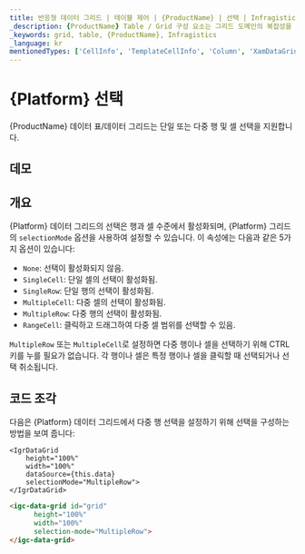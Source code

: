```yaml
---
title: 반응형 데이터 그리드 | 테이블 제어 | {ProductName} | 선택 | Infragistics
_description: {ProductName} Table / Grid 구성 요소는 그리드 도메인의 복잡성을 관리 가능한 API로 단순화하여 사용자가 데이터 컬렉션을 바인딩 할 수 있도록합니다.
_keywords: grid, table, {ProductName}, Infragistics
_language: kr
mentionedTypes: ['CellInfo', 'TemplateCellInfo', 'Column', 'XamDataGrid']
---
```


# {Platform} 선택

{ProductName} 데이터 표/데이터 그리드는 단일 또는 다중 행 및 셀 선택을 지원합니다.

## 데모


<code-view style="height: 600px"
           data-demos-base-url="{environment:dvDemosBaseUrl}"
           iframe-src="{environment:dvDemosBaseUrl}/grids/data-grid-cell-selection"
           github-src="grids/data-grid/cell-selection">
</code-view>

<div class="divider--half"></div>

## 개요

{Platform} 데이터 그리드의 선택은 행과 셀 수준에서 활성화되며, {Platform} 그리드의 `selectionMode` 옵션을 사용하여 설정할 수 있습니다. 이 속성에는 다음과 같은 5가지 옵션이 있습니다:

- `None`: 선택이 활성화되지 않음.
- `SingleCell`: 단일 셀의 선택이 활성화됨.
- `SingleRow`: 단일 행의 선택이 활성화됨.
- `MultipleCell`: 다중 셀의 선택이 활성화됨.
- `MultipleRow`: 다중 행의 선택이 활성화됨.
- `RangeCell`: 클릭하고 드래그하여 다중 셀 범위를 선택할 수 있음.

`MultipleRow` 또는 `MultipleCell`로 설정하면 다중 행이나 셀을 선택하기 위해 CTRL 키를 누를 필요가 없습니다. 각 행이나 셀은 특정 행이나 셀을 클릭할 때 선택되거나 선택 취소됩니다.

## 코드 조각

다음은 {Platform} 데이터 그리드에서 다중 행 선택을 설정하기 위해 선택을 구성하는 방법을 보여 줍니다:

```tsx
<IgrDataGrid
    height="100%"
    width="100%"
    dataSource={this.data}
    selectionMode="MultipleRow">
</IgrDataGrid>
```

```html
<igc-data-grid id="grid"
      height="100%"
      width="100%"
      selection-mode="MultipleRow">
</igc-data-grid>
```
